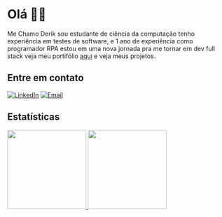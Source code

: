 # Olá 👋🏾

Me Chamo Derik sou estudante de ciência da computação
tenho experiência em testes de software, e 1 ano de experiência como programador RPA
estou em uma nova jornada pra me tornar em dev full stack veja meu portifólio [aqui](https://portifolio-red-seven.vercel.app/) e veja meus projetos.

## Entre em contato

[![LinkedIn](https://img.shields.io/badge/LinkedIn-0077B5?style=for-the-badge&logo=linkedin)](<[https://www.linkedin.com/in/seu-nome/](https://www.linkedin.com/in/derik-de-paula-nascimento-037761165/)>)
[![Email](https://img.shields.io/badge/Email-000000?style=for-the-badge&logo=envelope)](mailto:derikwnacimento@gmail.com)

## Estatísticas

<div>
<a href="https://github.com/Derik540">
<img loading="lazy" height="180em" src="https://github-readme-stats.vercel.app/api/top-langs/?username=Derik540&layout=compact&langs_count=7&theme=dracula"/>
<img loading="lazy" height="180em" src="https://github-readme-stats.vercel.app/api?username=Derik540&show_icons=true&theme=dracula&include_all_commits=true&count_private=true"/>
</div>
